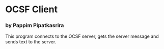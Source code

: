 # OCSF Client

### by Pappim Pipatkasrira

This program connects to the OCSF server, gets the server message and sends text to the server.